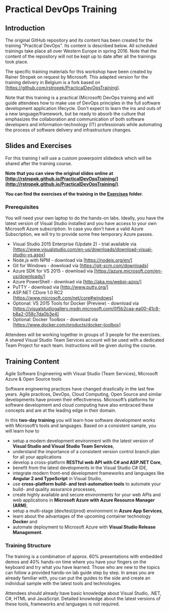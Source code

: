 # Practical DevOps Training

## Introduction

The original GitHub repository and its content has been created for the training "Practical DevOps". Its content is described below. All scheduled trainings take place all over Western Europe in spring 2016. Note that the content of the repository will not be kept up to date after all the trainings took place.

The specific training materials for this workshop have been created by Rainer Stropek on request by Microsoft. This adapted version for the training delivery in Belgium is a fork based on [https://github.com/rstropek/PracticalDevOpsTraining].

Note that this training is a practical (Microsoft) DevOps training and will guide attendees how to make use of DevOps principles in the full software development application lifecycle. Don't expect to learn the ins and outs of a new language/framework, but be ready to absorb the culture that emphasizes the collaboration and communication of both software developers and information-technology (IT) professionals while automating the process of software delivery and infrastructure changes.

## Slides and Exercises

For this training I will use a custom powerpoint slidedeck which will be shared after the training course.

**Note that you can view the original slides online at [http://rstropek.github.io/PracticalDevOpsTraining/](http://rstropek.github.io/PracticalDevOpsTraining/)**.

**You can find the exercises of the training in the [Exercises](Exercises) folder.**

### Prerequisites

You will need your own laptop to do the hands-on labs. Ideally, you have the latest version of Visual Studio installed and you have access to your own Microsoft Azure subscription. In case you don't have a valid Azure Subscription, we will try to provide some free temporary Azure passes.

* Visual Studio 2015 Enterprise (Update 2) - trial available via [https://www.visualstudio.com/en-us/downloads/download-visual-studio-vs.aspx]
* Node.js with NPM - download via [https://nodejs.org/en/]
* Git for Windows - download via [https://git-scm.com/downloads]
* Azure SDK for VS 2015 - download via [https://azure.microsoft.com/en-us/downloads/]
* Azure PowerShell - download via [http://aka.ms/webpi-azps/]
* PuTTY - download via [http://www.putty.org/]
* ASP.NET CDore 1.0 RC2 [https://www.microsoft.com/net/core#windows]
* Optional: VS 2015 Tools for Docker (Preview) - download via [https://visualstudiogallery.msdn.microsoft.com/0f5b2caa-ea00-41c8-b8a2-058c7da0b3e4]
* Optional: Docker Toolbox - download via [https://www.docker.com/products/docker-toolbox]

Attendees will be working together in groups of 3 people for the exercises. A shared Visual Studio Team Services account will be used with a dedicated Team Project for each team. Instructions will be given during the course. 

## Training Content

Agile Software Engineering with Visual Studio (Team Services), Microsoft Azure & Open Source tools

Software engineering practices have changed drastically in the last few years. Agile practices, DevOps, Cloud Computing, Open Source and similar developments have proven their effectiveness. Microsoft’s platforms for software development and cloud computing have also embraced these concepts and are at the leading edge in their domain.

In this **two-day training** you will learn how software development works with Microsoft’s tools and languages. Based on a consistent sample, you will learn how to

* setup a modern development environment with the latest version of **Visual Studio and Visual Studio Team Services**,
* understand the importance of a consistent version control branch plan for all your applications
* develop a cross-platform **RESTful web API with C# and ASP.NET Core**,
* benefit from the latest developments in the Visual Studio C# IDE,
* integrate modern front-end development frameworks and languages like **Angular 2 and TypeScript** in Visual Studio,
* use **cross-platform build- and test-automation tools** to automate your build- and quality assurance processes,
* create highly available and secure environments for your web APIs and web applications in **Microsoft Azure with Azure Resource Manager (ARM)**,
* setup a multi-stage (dev/test/prod) environment in **Azure App Services**,
* learn about the advantages of the upcoming container technology **Docker** and
* automate deployment to Microsoft Azure with **Visual Studio Release Management**.

### Training Structure

The training is a combination of approx. 60% presentations with embedded demos and 40% hands-on time where you have your fingers on the keyboard and try what you have learned. Those who are new to the topics can follow a provided hands-on lab guide step by step. In areas you are already familiar with, you can put the guides to the side and create an individual sample with the latest tools and technologies.

Attendees should already have basic knowledge about Visual Studio, .NET, C#, HTML and JavaScript. Detailed knowledge about the latest versions of these tools, frameworks and languages is not required.

